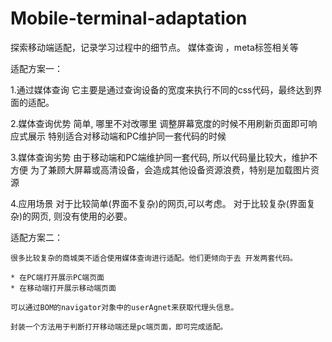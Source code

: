 # Mobile-terminal-adaptation
探索移动端适配，记录学习过程中的细节点。 媒体查询 ，meta标签相关等

适配方案一：

 1.通过媒体查询
     它主要是通过查询设备的宽度来执行不同的css代码，最终达到界面的适配。

 2.媒体查询优势
     简单, 哪里不对改哪里
     调整屏幕宽度的时候不用刷新页面即可响应式展示
     特别适合对移动端和PC维护同一套代码的时候

 3.媒体查询劣势
     由于移动端和PC端维护同一套代码, 所以代码量比较大，维护不方便
     为了兼顾大屏幕或高清设备，会造成其他设备资源浪费，特别是加载图片资源

 4.应用场景
     对于比较简单(界面不复杂)的网页,可以考虑。 
     对于比较复杂(界面复杂)的网页, 则没有使用的必要。
     
适配方案二：

    很多比较复杂的商城类不适合使用媒体查询进行适配。他们更倾向于去 开发两套代码。

    * 在PC端打开展示PC端页面
    * 在移动端打开展示移动端页面

    可以通过BOM的navigator对象中的userAgnet来获取代理头信息。

    封装一个方法用于判断打开移动端还是pc端页面，即可完成适配。